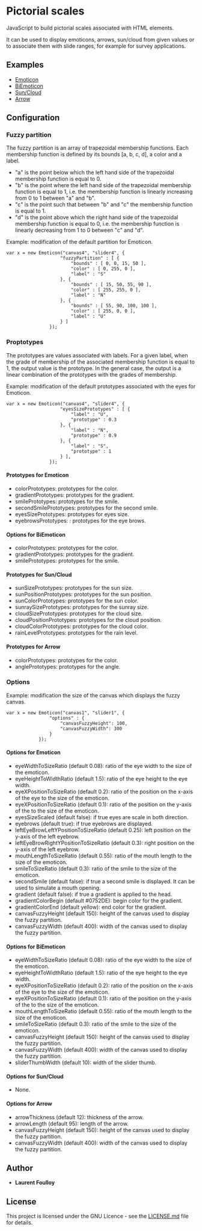 # Pictorial scales

JavaScript to build pictorial scales associated with HTML elements.

It can be used to display emoticons, arrows, sun/cloud from given values
or to associate them with slide ranges, for example for survey applications.

## Examples

- [Emoticon](https://yolftypo3.github.io/PictorialScales/Examples/Emoticon.html)
- [BiEmoticon](https://yolftypo3.github.io/PictorialScales/Examples/BiEmoticon.html)
- [Sun/Cloud](https://yolftypo3.github.io/PictorialScales/Examples/SunCloud.html)
- [Arrow](https://yolftypo3.github.io/PictorialScales/Examples/Arrow)

## Configuration

### Fuzzy partition

The fuzzy partition is an array of trapezoidal membership functions. Each membership function is defined by its bounds [a, b, c, d], a color and a label. 

- "a" is the point below which the left hand side of the trapezoidal membership function is equal to 0.
- "b" is the point where the left hand side of the trapezoidal membership function is equal to 1, i.e. the membership function is linearly increasing from 0 to 1 between "a" and "b".
- "c" is the point such that between "b" and "c" the membership function is equal to 1.
- "d" is the point above which the right hand side of the trapezoidal membership function is equal to 0, i.e. the membership function is linearly decreasing from 1 to 0 between "c" and "d".

Example: modification of the default partition for Emoticon.

```
var x = new Emoticon("canvas4", "slider4", {
					"fuzzyPartition" : [ {
						"bounds" : [ 0, 0, 15, 50 ],
						"color" : [ 0, 255, 0 ],
						"label" : "S"
					}, {
						"bounds" : [ 15, 50, 55, 90 ],
						"color" : [ 255, 255, 0 ],
						"label" : "N"
					}, {
						"bounds" : [ 55, 90, 100, 100 ],
						"color" : [ 255, 0, 0 ],
						"label" : "U"
					} ]
				});
```

### Proptotypes

The prototypes are values associated with labels. For a given label, when the grade of membership of the associated membership function is equal to 1, the output value is the prototype. In the general case, the output is a linear combination of the prototypes with the grades of membership.
 
Example: modification of the default prototypes associated with the eyes for Emoticon.

```
var x = new Emoticon("canvas4", "slider4", {
					"eyesSizePrototypes" : [ {
						"label" : "U",
						"prototype" : 0.3
					}, {
						"label" : "N",
						"prototype" : 0.9
					}, {
						"label" : "S",
						"prototype" : 1
					} ],
				});
```

#### Prototypes for Emoticon

- colorPrototypes: prototypes for the color.
- gradientPrototypes: prototypes for the gradient.
- smilePrototypes: prototypes for the smile.
- secondSmilePrototypes: prototypes for the second smile.
- eyesSizePrototypes: prototypes for eyes size.
- eyebrowsPrototypes: : prototypes for the eye brows.
	
#### Options for BiEmoticon

- colorPrototypes: prototypes for the color.
- gradientPrototypes: prototypes for the gradient.
- smilePrototypes: prototypes for the smile.

#### Prototypes for Sun/Cloud

- sunSizePrototypes: prototypes for the sun size.
- sunPositionPrototypes: prototypes for the sun position.
- sunColorPrototypes: prototypes for the sun color.
- sunraySizePrototypes: prototypes for the sunray size.
- cloudSizePrototypes: prototypes for the cloud size.
- cloudPositionPrototypes: prototypes for the cloud position.
- cloudColorPrototypes: prototypes for the cloud color.
- rainLevelPrototypes: prototypes for the rain level.		
		
#### Prototypes for Arrow

- colorPrototypes: prototypes for the color.
- anglePrototypes: prototypes for the angle.
	
### Options

Example: modification the size of the canvas which displays the fuzzy canvas.

```
var x = new Emoticon("canvas1", "slider1", {
				"options" : {
					"canvasFuzzyHeight": 100,
					"canvasFuzzyWidth": 300
				}
			});
```

#### Options for Emoticon

- eyeWidthToSizeRatio (default 0.08): ratio of the eye width to the size of the emoticon.
- eyeHeightToWidthRatio (default 1.5): ratio of the eye height to the eye width.
- eyeXPositionToSizeRatio (default 0.2): ratio of the position on the x-axis of the eye to the size of the emoticon.
- eyeXPositionToSizeRatio (default 0.1): ratio of the position on the y-axis of the to the size of the emoticon.
- eyesSizeScaled (default false): if true eyes are scale in both direction.
- eyebrows (default true): if true eyebrows are displayed. 
- leftEyeBrowLeftYPositionToSizeRatio (default 0.25): left position on the y-axis of the left eyebrow.
- leftEyeBrowRightYPositionToSizeRatio (default 0.3): right position on the y-axis of the left eyebrow.
- mouthLengthToSizeRatio (default 0.55): ratio of the mouth length to the size of the emoticon.
- smileToSizeRatio (default 0.3): ratio of the smile to the size of the emoticon.
- secondSmile (default false): if true a second smile is displayed. It can be used to simulate a mouth opening.
- gradient (default false): if true a gradient is applied to the head.
- gradientColorBegin (default #0752DE): begin color for the gradient.
- gradientColorEnd (default yellow): end color for the gradient.
- canvasFuzzyHeight (default 150): height of the canvas used to display the fuzzy partition.
- canvasFuzzyWidth (default 400): width of the canvas used to display the fuzzy partition.	

#### Options for BiEmoticon

- eyeWidthToSizeRatio (default 0.08): ratio of the eye width to the size of the emoticon.
- eyeHeightToWidthRatio (default 1.5): ratio of the eye height to the eye width.
- eyeXPositionToSizeRatio (default 0.2): ratio of the position on the x-axis of the eye to the size of the emoticon.
- eyeXPositionToSizeRatio (default 0.1): ratio of the position on the y-axis of the to the size of the emoticon.
- mouthLengthToSizeRatio (default 0.55): ratio of the mouth length to the size of the emoticon.
- smileToSizeRatio (default 0.3): ratio of the smile to the size of the emoticon.
- canvasFuzzyHeight (default 150): height of the canvas used to display the fuzzy partition.
- canvasFuzzyWidth (default 400): width of the canvas used to display the fuzzy partition.	
- sliderThumbWidth (default 10): width of the slider thumb.

#### Options for Sun/Cloud

- None.

#### Options for Arrow

- arrowThickness (default 12): thickness of the arrow.
- arrowLength (default 95): length of the arrow.
- canvasFuzzyHeight (default 150): height of the canvas used to display the fuzzy partition.
- canvasFuzzyWidth (default 400): width of the canvas used to display the fuzzy partition.

## Author

* **Laurent Foulloy** 

## License

This project is licensed under the GNU Licence - see the [LICENSE.md](LICENSE.md) file for details.
